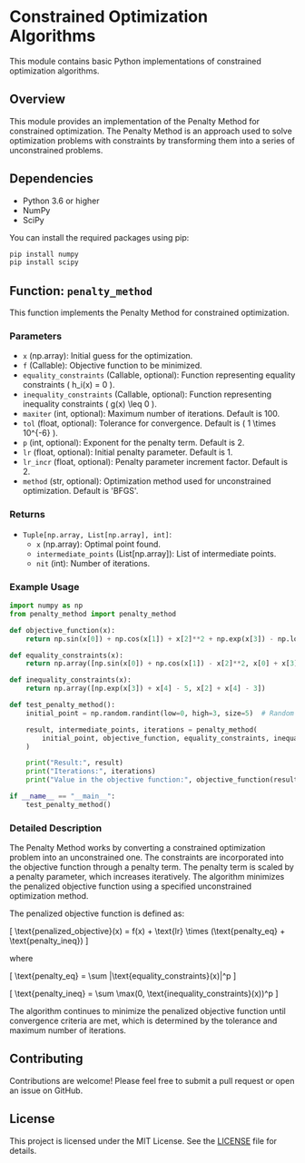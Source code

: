 # Constrained Optimization Algorithms

This module contains basic Python implementations of constrained optimization algorithms.

## Overview

This module provides an implementation of the Penalty Method for constrained optimization. The Penalty Method is an approach used to solve optimization problems with constraints by transforming them into a series of unconstrained problems.

## Dependencies

- Python 3.6 or higher
- NumPy
- SciPy

You can install the required packages using pip:

```bash
pip install numpy
pip install scipy
```

## Function: `penalty_method`

This function implements the Penalty Method for constrained optimization.

### Parameters

- `x` (np.array): Initial guess for the optimization.
- `f` (Callable): Objective function to be minimized.
- `equality_constraints` (Callable, optional): Function representing equality constraints \( h_i(x) = 0 \).
- `inequality_constraints` (Callable, optional): Function representing inequality constraints \( g(x) \leq 0 \).
- `maxiter` (int, optional): Maximum number of iterations. Default is 100.
- `tol` (float, optional): Tolerance for convergence. Default is \( 1 \times 10^{-6} \).
- `p` (int, optional): Exponent for the penalty term. Default is 2.
- `lr` (float, optional): Initial penalty parameter. Default is 1.
- `lr_incr` (float, optional): Penalty parameter increment factor. Default is 2.
- `method` (str, optional): Optimization method used for unconstrained optimization. Default is 'BFGS'.

### Returns

- `Tuple[np.array, List[np.array], int]`:
  - `x` (np.array): Optimal point found.
  - `intermediate_points` (List[np.array]): List of intermediate points.
  - `nit` (int): Number of iterations.

### Example Usage

```python
import numpy as np
from penalty_method import penalty_method

def objective_function(x):
    return np.sin(x[0]) + np.cos(x[1]) + x[2]**2 + np.exp(x[3]) - np.log(x[4] + 1)

def equality_constraints(x):
    return np.array([np.sin(x[0]) + np.cos(x[1]) - x[2]**2, x[0] + x[3] - 2])

def inequality_constraints(x):
    return np.array([np.exp(x[3]) + x[4] - 5, x[2] + x[4] - 3])

def test_penalty_method():
    initial_point = np.random.randint(low=0, high=3, size=5)  # Random initial point

    result, intermediate_points, iterations = penalty_method(
        initial_point, objective_function, equality_constraints, inequality_constraints
    )

    print("Result:", result)
    print("Iterations:", iterations)
    print("Value in the objective function:", objective_function(result))

if __name__ == "__main__":
    test_penalty_method()
```

### Detailed Description

The Penalty Method works by converting a constrained optimization problem into an unconstrained one. The constraints are incorporated into the objective function through a penalty term. The penalty term is scaled by a penalty parameter, which increases iteratively. The algorithm minimizes the penalized objective function using a specified unconstrained optimization method.

The penalized objective function is defined as:

\[ \text{penalized\_objective}(x) = f(x) + \text{lr} \times (\text{penalty\_eq} + \text{penalty\_ineq}) \]

where

\[ \text{penalty\_eq} = \sum |\text{equality\_constraints}(x)|^p \]

\[ \text{penalty\_ineq} = \sum \max(0, \text{inequality\_constraints}(x))^p \]

The algorithm continues to minimize the penalized objective function until convergence criteria are met, which is determined by the tolerance and maximum number of iterations.

## Contributing

Contributions are welcome! Please feel free to submit a pull request or open an issue on GitHub.

## License

This project is licensed under the MIT License. See the [LICENSE](LICENSE) file for details.
